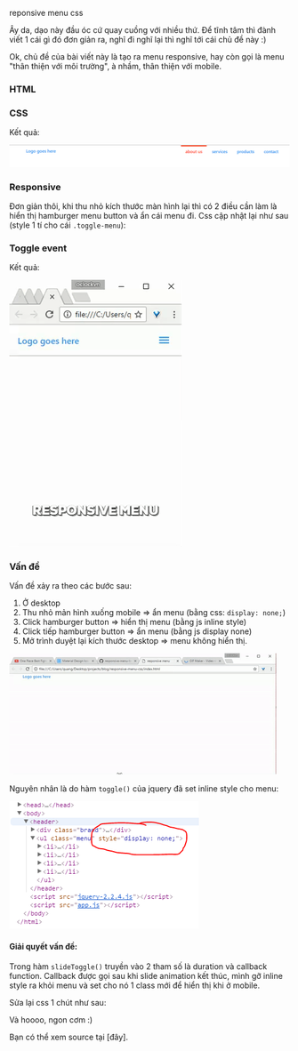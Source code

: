 reponsive menu css

Ây da, dạo này đầu óc cứ quay cuồng với nhiều thứ. Để tĩnh tâm thì đành viết 1 cái gì đó đơn giản ra, nghĩ đi nghĩ lại thì nghĩ tới cái chủ đề này :)

Ok, chủ đề của bài viết này là tạo ra menu responsive, hay còn gọi là menu "thân thiện với môi trường", à nhầm, thân thiện với mobile.

### HTML

<script src="https://gist.github.com/oclockvn/1b6ae6e002f1fe79e89eea868d94b32f.js"></script>

### CSS

<script src="https://gist.github.com/oclockvn/be3130952a0242ea708bfa23880cb5c4.js"></script>

Kết quả:

![css menu](menu-step-1.gif)

### Responsive

Đơn giản thôi, khi thu nhỏ kích thước màn hình lại thì có 2 điều cần làm là hiển thị hamburger menu button và ẩn cái menu đi. Css cập nhật lại như sau (style 1 tí cho cái `.toggle-menu`):

<script src="https://gist.github.com/oclockvn/6eab3d684f89e70cce43bab71f61144a.js"></script>

### Toggle event

<script src="https://gist.github.com/oclockvn/afa05c67e5101a560c1716a57311b7a4.js"></script>

Kết quả:

![toggle event](toggle.gif)

### Vấn đề

Vấn đề xảy ra theo các bước sau:

1. Ở desktop
2. Thu nhỏ mản hình xuống mobile => ẩn menu (bằng css: `display: none;`)
3. Click hamburger button => hiển thị menu (bằng js inline style)
4. Click tiếp hamburger button => ẩn menu (bằng js display none)
5. Mở trình duyệt lại kích thước desktop => menu không hiển thị.

![responsive menu issue](responsive-menu-issue.gif)

Nguyên nhân là do hàm `toggle()` của jquery đã set inline style cho menu:

![css inline style](css-inline-style.png)

#### Giải quyết vấn đề:

<script src="https://gist.github.com/oclockvn/930a25e99afa89455436bdbeafee5966.js"></script>

Trong hàm `slideToggle()` truyền vào 2 tham số là duration và callback function. Callback được gọi sau khi slide animation kết thúc, mình gỡ inline style ra khỏi menu và set cho nó 1 class mới để hiển thị khi ở mobile.

Sửa lại css 1 chút như sau:

<script src="https://gist.github.com/oclockvn/f494ab5911589b09c065382272a0a114.js"></script>

Và hoooo, ngon cơm :)

Bạn có thể xem source tại [đây].